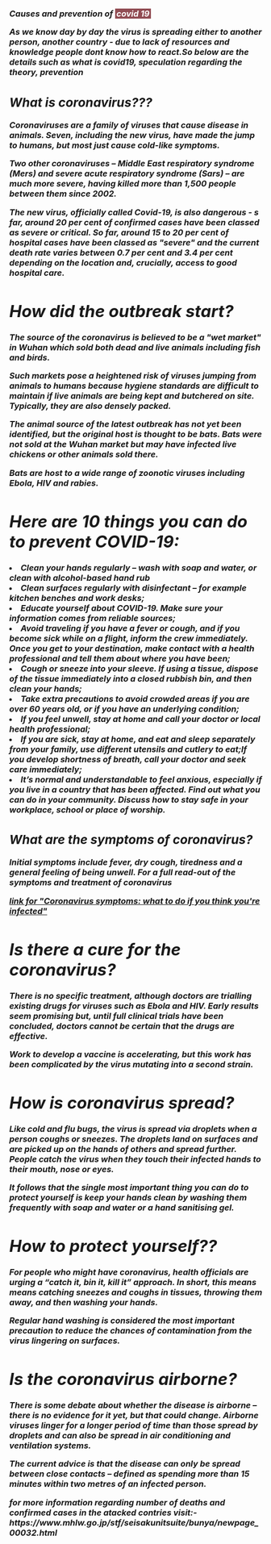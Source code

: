
<!-- This is a comment in the source -->
<h3><em> Causes and prevention of <span style="background-color: #914c53; color: #ffffff; padding: 0 3px;">covid 19 </span>
<p><strong>As we know day by day the virus is spreading either to another person, another country - due to lack of resources and knowledge people dont know how to react.So below are the details such as what is covid19, speculation regarding the theory, prevention</strong></p>
  <h2>What is coronavirus??? </h2>
  <p>Coronaviruses are a family of viruses that cause disease in animals. Seven, including the new virus, have made the jump to humans, but most just cause cold-like symptoms.</p>
<p>
Two other coronaviruses – Middle East respiratory syndrome (Mers) and severe acute respiratory syndrome (Sars) – are much more severe, having killed more than 1,500 people between them since 2002.</p>
<p>
The new virus, officially called Covid-19, is also dangerous - s far, around 20 per cent of confirmed cases have been classed as severe or critical. So far, around 15 to 20 per cent of hospital cases have been classed as "severe" and the current death rate varies between 0.7 per cent and 3.4 per cent depending on the location and, crucially, access to good hospital care.
  </p>
  
  <h1>How did the outbreak start?</h1>
     <p>The source of the coronavirus is believed to be a "wet market" in Wuhan which sold both dead and live animals including fish and birds. 
  </p>
  <p>
    Such markets pose a heightened risk of viruses jumping from animals to humans because hygiene standards are difficult to maintain if live animals are being kept and butchered on site. Typically, they are also densely packed.
  </p>
  <p>
    The animal source of the latest outbreak has not yet been identified, but the original host is thought to be bats. Bats were not sold at the Wuhan market but may have infected live chickens or other animals sold there. </p>
<p>
Bats are host to a wide range of zoonotic viruses including Ebola, HIV and rabies.
  </p>
  
<p><h1>Here are 10 things you can do to prevent COVID-19:</h1>
  <li>Clean your hands regularly – wash with soap and water, or clean with alcohol-based hand rub 
    <li>Clean surfaces regularly with disinfectant – for example kitchen benches and work desks;
      <li>Educate yourself about COVID-19. Make sure your information comes from reliable sources;
        <li>Avoid traveling if you have a fever or cough, and if you become sick while on a flight, inform the crew immediately. Once you get to your destination, make contact with a health professional and tell them about where you have been;
          <li>Cough or sneeze into your sleeve. If using a tissue, dispose of the tissue immediately into a closed rubbish bin, and then clean your hands;
            <li>Take extra precautions to avoid crowded areas if you are over 60 years old, or if you have an underlying condition;
              <li>If you feel unwell, stay at home and call your doctor or local health professional;
                <li>If you are sick, stay at home, and eat and sleep separately from your family, use different utensils and cutlery to eat;If you develop shortness of breath, call your doctor and seek care immediately;
                  <li>It’s normal and understandable to feel anxious, especially if you live in a country that has been affected. Find out what you can do in your community. Discuss how to stay safe in your workplace, school or place of worship. 
                    </p>

<h2>What are the symptoms of coronavirus?</h2>
     <p>Initial symptoms include fever, dry cough, tiredness and a general feeling of being unwell. For a full read-out of the symptoms and treatment of coronavirus
  </p><a href="https://www.telegraph.co.uk/global-health/science-and-disease/coronavirus-symptoms-covid-19-cough-breathe-quickly/">
  
<a title="Coronavirus symptoms: what to do if you think you're infected" href="https://www.telegraph.co.uk/news/2020/03/12/what-coronavirus-covid-19-start-grow-peak/">link for "Coronavirus symptoms: what to do if you think you're infected"</a> 

<h1>Is there a cure for the coronavirus?</h1>
<p>There is no specific treatment, although doctors are trialling existing drugs for viruses such as Ebola and HIV. Early results seem promising but, until full clinical trials have been concluded, doctors cannot be certain that the drugs are effective. 

Work to develop a vaccine is accelerating, but this work has been complicated by the virus mutating into a second strain.</p>

<h1>How is coronavirus spread?</h1>
<p>Like cold and flu bugs, the virus is spread via droplets when a person coughs or sneezes. The droplets land on surfaces and are picked up on the hands of others and spread further. People catch the virus when they touch their infected hands to their mouth, nose or eyes.</p>
<p>It follows that the single most important thing you can do to protect yourself is keep your hands clean by washing them frequently with soap and water or a hand sanitising gel.</p>

<h1>How to protect yourself??</h1>
<p>For people who might have coronavirus, health officials are urging a “catch it, bin it, kill it” approach. In short, this means means catching sneezes and coughs in tissues, throwing them away, and then washing your hands.</p>
<p>Regular hand washing is considered the most important precaution to reduce the chances of contamination from the virus lingering on surfaces.</p>
<h1>Is the coronavirus airborne?</h1>
<p>There is some debate about whether the disease is airborne – there is no evidence for it yet, but that could change. Airborne viruses linger for a longer period of time than those spread by droplets and can also be spread in air conditioning and ventilation systems. </p>
<p>
The current advice is that the disease can only be spread between close contacts – defined as spending more than 15 minutes within two metres of an infected person.</p>
<p>for more information regarding number of deaths and confirmed cases in the atacked contries visit:- https://www.mhlw.go.jp/stf/seisakunitsuite/bunya/newpage_00032.html </p>
